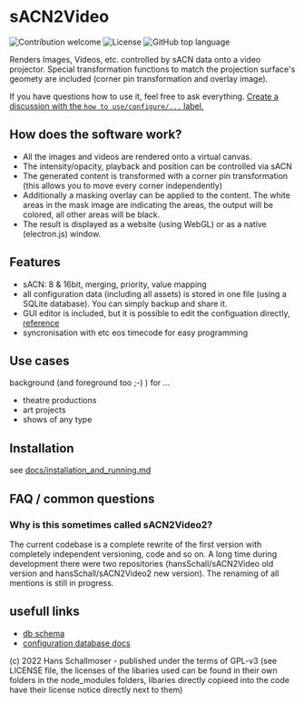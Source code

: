 # sACN2Video

![Contribution welcome](https://img.shields.io/badge/contribution-welcome-green?style=for-the-badge)
![License](https://img.shields.io/github/license/hansschall/sacn2video?style=for-the-badge)
![GitHub top language](https://img.shields.io/github/languages/top/hansSchall/sacn2video?logo=typescript&style=for-the-badge)

Renders Images, Videos, etc. controlled by sACN data onto a video projector.
Special transformation functions to match the projection surface's geomety are included (corner pin
transformation and overlay image).

If you have questions how to use it, feel free to ask everything. [Create a discussion with the
`how to use/configure/...` label.](https://github.com/hansSchall/sACN2Video2/discussions/new?category=how-to-use-configure)

## How does the software work?

- All the images and videos are rendered onto a virtual canvas.
- The intensity/opacity, playback and position can be controlled via sACN
- The generated content is transformed with a corner pin transformation (this allows you to move
every corner independently)
- Additionally a masking overlay can be applied to the content. The white areas in the mask image
are indicating the areas, the output will be colored, all other areas will be black.
- The result is displayed as a website (using WebGL) or as a native (electron.js) window.

## Features

- sACN: 8 & 16bit, merging, priority, value mapping
- all configuration data (including all assets) is stored in one file (using a SQLite database).
You can simply backup and share it.
- GUI editor is included, but it is possible to edit the configuation directly, [reference](/docs/config.md)
- syncronisation with etc eos timecode for easy programming

## Use cases

background (and foreground too ;-) ) for ...
- theatre productions
- art projects
- shows of any type

## Installation

see [docs/installation_and_running.md](docs/installation_and_running.md)

## FAQ / common questions

### Why is this sometimes called sACN2Video2?

The current codebase is a complete rewrite of the first version with completely independent
versioning, code and so on. A long time during development there were two repositories
(hansSchall/sACN2Video old version and hansSchall/sACN2Video2 new version). The renaming of
all mentions is still in progress.

## usefull links

- [db schema](/server/dbSchema.sql)
- [configuration database docs](/docs/config.md)


(c) 2022 Hans Schallmoser - published under the terms of GPL-v3 (see LICENSE file, the
licenses of the libaries used can be found in their own folders in the node_modules folders,
libaries directly copieed into the code have their license notice directly next to them)
